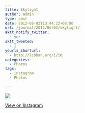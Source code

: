 ```yaml
---
title: Skylight
author: admin
type: post
date: 2012-06-02T13:44:22+00:00
url: /journal/2012/06/02/skylight/
aktt_notify_twitter:
  - yes
aktt_tweeted:
  - 1
yourls_shorturl:
  - http://lobban.org/i/i8
categories:
  - Photos
tags:
  - instagram
  - Photos

---
```

![][1]

[View on Instagram][2]

 [1]: http://lobban.org/wp-content/uploads/HLIC/4187e383e6dac47e87a27cfae3f1460b.jpg
 [2]: http://instagr.am/p/LX5doZqls-/